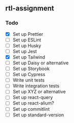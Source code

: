 ## rtl-assignment

### Todo
- [x] Set up Prettier
- [ ] Set up ESLint
- [ ] Set up Husky
- [ ] Set up Jest
- [x] Set up Tailwind
- [ ] Set up Daisy or alternative
- [ ] Set up Storybook
- [ ] Set up Cypress
- [ ] Write unit tests
- [ ] Write integration tests
- [ ] Set up XYZ or alternative
- [ ] Set up react-query
- [ ] Set up react-alium?
- [ ] Set up commitlint
- [ ] Set up standard-version

